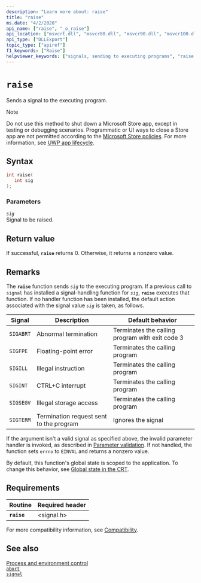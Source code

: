 ```yaml
---
description: "Learn more about: raise"
title: "raise"
ms.date: "4/2/2020"
api_name: ["raise", "_o_raise"]
api_location: ["msvcrt.dll", "msvcr80.dll", "msvcr90.dll", "msvcr100.dll", "msvcr100_clr0400.dll", "msvcr110.dll", "msvcr110_clr0400.dll", "msvcr120.dll", "msvcr120_clr0400.dll", "ucrtbase.dll", "api-ms-win-crt-runtime-l1-1-0.dll", "api-ms-win-crt-private-l1-1-0.dll"]
api_type: ["DLLExport"]
topic_type: ["apiref"]
f1_keywords: ["Raise"]
helpviewer_keywords: ["signals, sending to executing programs", "raise function", "signals", "programs [C++], sending signals to executing programs"]
---
```

# `raise`

Sends a signal to the executing program.

> [!NOTE]
> Do not use this method to shut down a Microsoft Store app, except in testing or debugging scenarios. Programmatic or UI ways to close a Store app are not permitted according to the [Microsoft Store policies](/legal/windows/agreements/store-policies). For more information, see [UWP app lifecycle](/windows/uwp/launch-resume/app-lifecycle).

## Syntax

```C
int raise(
   int sig
);
```

### Parameters

*`sig`*\
Signal to be raised.

## Return value

If successful, **`raise`** returns 0. Otherwise, it returns a nonzero value.

## Remarks

The **`raise`** function sends *`sig`* to the executing program. If a previous call to `signal` has installed a signal-handling function for *`sig`*, **`raise`** executes that function. If no handler function has been installed, the default action associated with the signal value *`sig`* is taken, as follows.

| Signal | Description | Default behavior |
|---|---|---|
| `SIGABRT` | Abnormal termination | Terminates the calling program with exit code 3 |
| `SIGFPE` | Floating-point error | Terminates the calling program |
| `SIGILL` | Illegal instruction | Terminates the calling program |
| `SIGINT` | CTRL+C interrupt | Terminates the calling program |
| `SIGSEGV` | Illegal storage access | Terminates the calling program |
| `SIGTERM` | Termination request sent to the program | Ignores the signal |

If the argument isn't a valid signal as specified above, the invalid parameter handler is invoked, as described in [Parameter validation](../parameter-validation.md). If not handled, the function sets `errno` to `EINVAL` and returns a nonzero value.

By default, this function's global state is scoped to the application. To change this behavior, see [Global state in the CRT](../global-state.md).

## Requirements

| Routine | Required header |
|---|---|
| **`raise`** | \<signal.h> |

For more compatibility information, see [Compatibility](../compatibility.md).

## See also

[Process and environment control](../process-and-environment-control.md)\
[`abort`](abort.md)\
[`signal`](signal.md)
